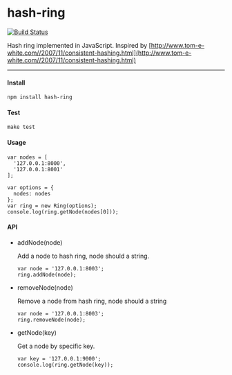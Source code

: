 hash-ring
=========

[![Build Status](https://travis-ci.org/fatelei/hash-ring.svg?branch=master)](https://travis-ci.org/fatelei/hash-ring)

Hash ring implemented in JavaScript. Inspired by [http://www.tom-e-white.com//2007/11/consistent-hashing.html](http://www.tom-e-white.com//2007/11/consistent-hashing.html)

- - -

#### Install

```
npm install hash-ring

```

#### Test

```
make test
```

#### Usage

```
var nodes = [
  '127.0.0.1:8000',
  '127.0.0.1:8001'
];

var options = {
  nodes: nodes
};
var ring = new Ring(options);
console.log(ring.getNode(nodes[0])); 
```

#### API
+ addNode(node)

	Add a node to hash ring, node should a string.
	
	```
	var node = '127.0.0.1:8003';
	ring.addNode(node);
	```
	
+ removeNode(node)

	Remove a node from hash ring, node should a string
	
	```
	var node = '127.0.0.1:8003';
	ring.removeNode(node);
	```
	
+ getNode(key)

	Get a node by specific key.
	
	```
	var key = '127.0.0.1:9000';
	console.log(ring.getNode(key));
	```
